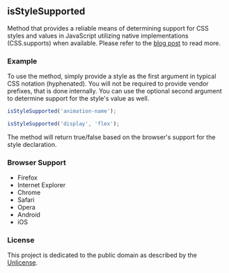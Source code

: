 ## isStyleSupported

Method that provides a reliable means of determining support for CSS styles and values in JavaScript utilizing native implementations (CSS.supports) when available. Please refer to the [blog post](http://www.ryanmorr.com/detecting-css-style-support) to read more.

### Example

To use the method, simply provide a style as the first argument in typical CSS notation (hyphenated). You will not be required to provide vendor prefixes, that is done internally. You can use the optional second argument to determine support for the style's value as well.

```javascript
isStyleSupported('animation-name');

isStyleSupported('display', 'flex');
```
	
The method will return true/false based on the browser's support for the style declaration.		

### Browser Support

- Firefox
- Internet Explorer
- Chrome
- Safari
- Opera
- Android
- iOS

### License

This project is dedicated to the public domain as described by the [Unlicense](http://unlicense.org/).
